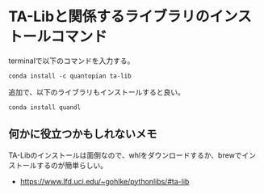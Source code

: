# TA-Libと関係するライブラリのインストールコマンド



terminalで以下のコマンドを入力する。

```
conda install -c quantopian ta-lib
```

追加で、以下のライブラリもインストールすると良い。

```
conda install quandl
```

## 何かに役立つかもしれないメモ
TA-Libのインストールは面倒なので、whlをダウンロードするか、brewでインストールするのが簡単らしい。
- https://www.lfd.uci.edu/~gohlke/pythonlibs/#ta-lib